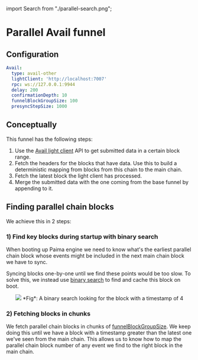 import Search from "./parallel-search.png";

# Parallel Avail funnel

## Configuration

```yaml
Avail:
  type: avail-other
  lightClient: 'http://localhost:7007'
  rpc: ws://127.0.0.1:9944
  delay: 200 
  confirmationDepth: 10
  funnelBlockGroupSize: 100
  presyncStepSize: 1000
```

## Conceptually

This funnel has the following steps:

1. Use the [Avail light
client](https://docs.availproject.org/docs/operate-a-node/run-a-light-client/Overview)
API to get submitted data in a certain block range.
2. Fetch the headers for the blocks that have data. Use this to build a
deterministic mapping from blocks from this chain to the main chain.
3. Fetch the latest block the light client has processed.
4. Merge the submitted data with the one coming from the base funnel by
appending to it.

## Finding parallel chain blocks

We achieve this in 2 steps:

### 1) Find key blocks during startup with binary search 

When booting up Paima engine we need to know what's the earliest parallel chain
block whose events might be included in the next main chain block we have to
sync.

Syncing blocks one-by-one until we find these points would be too slow.  To
solve this, we instead use [binary
search](https://simple.wikipedia.org/wiki/Binary_search) to find and cache this
block on boot.

<center>
<img src={Search} />
*Fig*: A binary search looking for the block with a timestamp of 4
</center>

### 2) Fetching blocks in chunks

We fetch parallel chain blocks in chunks of
[funnelBlockGroupSize](./200-configuration.md).  We keep doing this until we
have a block with a timestamp greater than the latest one we've seen from the
main chain.  This allows us to know how to map the parallel chain block number
of any event we find to the right block in the main chain.

